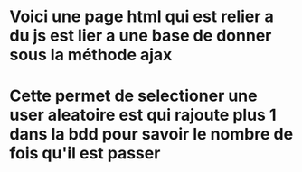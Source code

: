 # Voici une page html qui est relier a du js est lier a une base de donner sous la méthode ajax
# Cette permet de selectioner une user aleatoire est qui rajoute plus 1 dans la bdd pour savoir le nombre de fois qu'il est passer 

